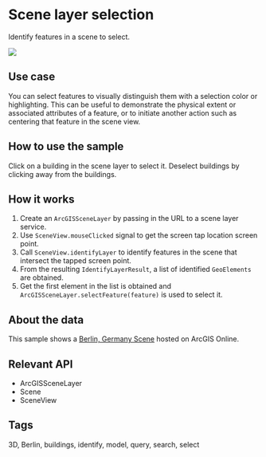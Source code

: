 # Scene layer selection

Identify features in a scene to select.

![](screenshot.png)

## Use case

You can select features to visually distinguish them with a selection color or highlighting. This can be useful to demonstrate the physical extent or associated attributes of a feature, or to initiate another action such as centering that feature in the scene view.

## How to use the sample

Click on a building in the scene layer to select it. Deselect buildings by clicking away from the buildings.

## How it works
1. Create an `ArcGISSceneLayer` by passing in the URL to a scene layer service.
2. Use `SceneView.mouseClicked` signal to get the screen tap location screen point.
3. Call `SceneView.identifyLayer` to identify features in the scene that intersect the tapped screen point.
4. From the resulting `IdentifyLayerResult`, a list of identified `GeoElements` are obtained.
5. Get the first element in the list is obtained and `ArcGISSceneLayer.selectFeature(feature)` is used to select it.

## About the data

This sample shows a [Berlin, Germany Scene](https://www.arcgis.com/home/item.html?id=31874da8a16d45bfbc1273422f772270) hosted on ArcGIS Online.

## Relevant API

* ArcGISSceneLayer
* Scene
* SceneView

## Tags

3D, Berlin, buildings, identify, model, query, search, select
